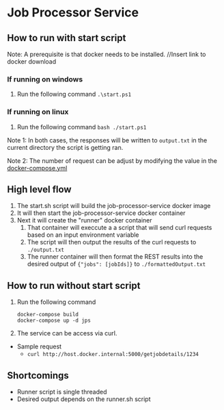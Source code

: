 # Job Processor Service

## How to run with start script
Note: A prerequisite is that docker needs to be installed. 
//Insert link to docker download

### If running on windows
1. Run the following command `.\start.ps1`
### If running on linux
1. Run the following command `bash ./start.ps1`
   
Note 1: In both cases, the responses will be written to `output.txt` in the current directory the script is getting ran.

Note 2: The number of request can be adjust by modifying the value in the [docker-compose.yml](./docker-compose.yml#L18)

## High level flow
1. The start.sh script will build the job-processor-service docker image
2. It will then start the job-processor-service docker container
3. Next it will create the "runner" docker container
   1. That container will execcute a a script that will send curl requests based on an input environment variable
   2. The script will then output the results of the curl requests to `./output.txt`
   3. The runner container will then format the REST results into the desired output of `{"jobs": [jobIds]}` to `./formattedOutput.txt`

## How to run without start script
1. Run the following command
   ```
   docker-compose build
   docker-compose up -d jps
   ```
2. The service can be access via curl.
  * Sample request
    * `curl http://host.docker.internal:5000/getjobdetails/1234`


## Shortcomings
* Runner script is single threaded
* Desired output depends on the runner.sh script
